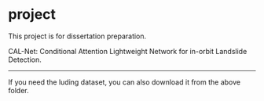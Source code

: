 # project
This project is for dissertation preparation.

CAL-Net: Conditional Attention Lightweight Network for in-orbit Landslide Detection.


----------------------------------------------------------
If you need the luding dataset, you can also download it from the above folder.
